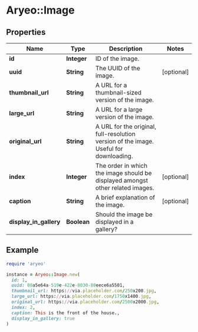 # Aryeo::Image

## Properties

| Name | Type | Description | Notes |
| ---- | ---- | ----------- | ----- |
| **id** | **Integer** | ID of the image. |  |
| **uuid** | **String** | The UUID of the image. | [optional] |
| **thumbnail_url** | **String** | A URL for a thumbnail-sized version of the image. |  |
| **large_url** | **String** | A URL for a large version of the image. |  |
| **original_url** | **String** | A URL for the original, full-resolution version of the image. Useful for downloading. |  |
| **index** | **Integer** | The order in which the image should be displayed amongst other related images. | [optional] |
| **caption** | **String** | A brief explanation of the image. | [optional] |
| **display_in_gallery** | **Boolean** | Should the image be displayed in a gallery? |  |

## Example

```ruby
require 'aryeo'

instance = Aryeo::Image.new(
  id: 1,
  uuid: 08a5e64a-519e-422e-8030-80eece6a5501,
  thumbnail_url: https://via.placeholder.com/250x200.jpg,
  large_url: https://via.placeholder.com/1750x1400.jpg,
  original_url: https://via.placeholder.com/2500x2000.jpg,
  index: 2,
  caption: This is the front of the house.,
  display_in_gallery: true
)
```

